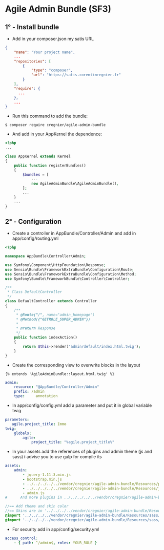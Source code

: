 Agile Admin Bundle (SF3)
==================

## 1° - Install bundle
 
- Add in your composer.json my satis URL

```json
{
    "name": "Your project name",
    ...
    "repositories": [
        {
            "type": "composer",
            "url": "https://satis.corentinregnier.fr"
        }
    ],
    "require": {
      ...
    },
    ...
}
```


- Run this command to add the bundle:

```$ composer require cregnier/agile-admin-bundle```

- And add in your AppKernel the dependence:

```PHP
<?php
...

class AppKernel extends Kernel
{
    public function registerBundles()
    {
        $bundles = [
            ...
            new AgileAdminBundle\AgileAdminBundle(),
        ];
        ...
    }
    ...
}
```

## 2° - Configuration

- Create a controller in AppBundle/Controller/Admin and add in app/config/routing.yml

```PHP
<?php

namespace AppBundle\Controller\Admin;

use Symfony\Component\HttpFoundation\Response;
use Sensio\Bundle\FrameworkExtraBundle\Configuration\Route;
use Sensio\Bundle\FrameworkExtraBundle\Configuration\Method;
use Symfony\Bundle\FrameworkBundle\Controller\Controller;

/**
 * Class DefaultController
 */
class DefaultController extends Controller
{
    /**
     * @Route("/", name="admin_homepage")
     * @Method({"GETROLE_SUPER_ADMIN"})
     *
     * @return Response
     */
    public function indexAction()
    {
        return $this->render('admin/default/index.html.twig');
    }
}

```
- Create the corresponding view to overwrite blocks in the layout

```twig
{% extends 'AgileAdminBundle::layout.html.twig' %}
```

```yaml
admin:
    resource: "@AppBundle/Controller/Admin"
    prefix: /admin
    type:     annotation
```

- In app/config/config.yml add a parameter and put it in global variable twig

```yaml
parameters:
   agile.project_title: Immo
twig:
    globals:
        agile:
            project_title: "%agile.project_title%"
```

- In your assets add the references of plugins and admin theme (js and sass) i advise you to use gulp for compile its

```yaml
assets:
    admin:
        - jquery-1.11.3.min.js
        - bootstrap.min.js
        - ../../../../../vendor/cregnier/agile-admin-bundle/Resources/plugins/jQueryUI/jquery-ui.js
        - ../../../../../vendor/cregnier/agile-admin-bundle/Resources/js/admin-theme.js
        - admin.js
#      And more plugins in ../../../../../vendor/cregnier/agile-admin-bundle/Resources/plugins/
```

```sass
//== Add theme and skin color 
//== Skins are in '../../../../vendor/cregnier/agile-admin-bundle/Resources/sass/skins/
@import '../../../../vendor/cregnier/agile-admin-bundle/Resources/sass/AdminLTE';
@import '../../../../vendor/cregnier/agile-admin-bundle/Resources/sass/skins/skin-black';
```
- For security add in app/config/security.yml

```yaml
access_control:
    - { path: ^/admin$, roles: YOUR_ROLE }
```   
